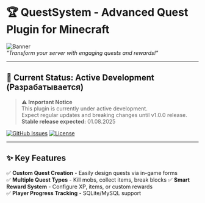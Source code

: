 # 🏆 QuestSystem - Advanced Quest Plugin for Minecraft

![Banner](<img width="1918" height="1058" alt="image" src="https://github.com/user-attachments/assets/e63797c9-6747-4cda-b859-3713c195f6d7" />)  
*"Transform your server with engaging quests and rewards!"*

---

## 🚧 Current Status: Active Development (Разрабатывается)
> **⚠️ Important Notice**  
> This plugin is currently under active development.  
> Expect regular updates and breaking changes until v1.0.0 release.  
> **Stable release expected:** 01.08.2025

[![GitHub Issues](https://img.shields.io/github/issues/cryptophpman/QuestSystem?color=red)](https://github.com/cryptophpman/QuestSystem/issues)
[![License](https://img.shields.io/badge/License-Apache_2.0-blue.svg)](https://opensource.org/licenses/Apache-2.0)

---

## ✨ Key Features
✅ **Custom Quest Creation** - Easily design quests via in-game forms  
✅ **Multiple Quest Types** - Kill mobs, collect items, break blocks 
✅ **Smart Reward System** - Configure XP, items, or custom rewards  
✅ **Player Progress Tracking** - SQLite/MySQL support  
